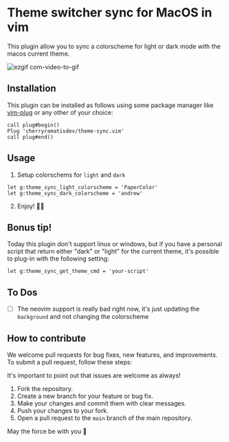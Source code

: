 # Theme switcher sync for MacOS in vim

This plugin allow you to sync a colorscheme for light or dark mode with the macos current theme.

![ezgif com-video-to-gif](https://github.com/cherryramatisdev/theme-sync.vim/assets/86631177/8e19d584-380b-4d35-aaa4-81358264f6b5)

## Installation

This plugin can be installed as follows using some package manager like [vim-plug](https://github.com/junegunn/vim-plug) or any other of your choice:

```vim
call plug#begin()
Plug 'cherryramatisdev/theme-sync.vim'
call plug#end()
```

## Usage

1. Setup colorschems for `light` and `dark`

```vim
let g:theme_sync_light_colorscheme = 'PaperColor'
let g:theme_sync_dark_colorscheme = 'andrew'
```

2. Enjoy! 🚀🍒

## Bonus tip!

Today this plugin don't support linux or windows, but if you have a personal script that return either "dark" or "light" for the current theme, it's possible to plug-in with the following setting:

```vim
let g:theme_sync_get_theme_cmd = 'your-script'
```

## To Dos

- [ ] The neovim support is really bad right now, it's just updating the `background` and not changing the colorscheme

## How to contribute

We welcome pull requests for bug fixes, new features, and improvements. To submit a pull request, follow these steps:

It's important to point out that issues are welcome as always!

1. Fork the repository.
2. Create a new branch for your feature or bug fix.
3. Make your changes and commit them with clear messages.
4. Push your changes to your fork.
5. Open a pull request to the `main` branch of the main repository.

May the force be with you 🍒
